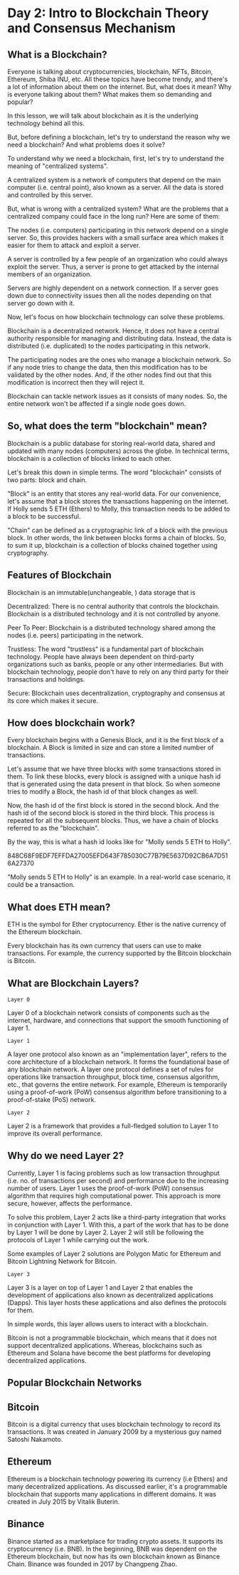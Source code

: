 # Day 2: Intro to Blockchain Theory and Consensus Mechanism
## What is a Blockchain?

Everyone is talking about cryptocurrencies, blockchain, NFTs, Bitcoin, Ethereum, Shiba INU, etc. All these topics have become trendy, and there's a lot of information about them on the internet. But, what does it mean? Why is everyone talking about them? What makes them so demanding and popular?

In this lesson, we will talk about blockchain as it is the underlying technology behind all this.

But, before defining a blockchain, let's try to understand the reason why we need a blockchain? And what problems does it solve?

To understand why we need a blockchain, first, let's try to understand the meaning of "centralized systems".

A centralized system is a network of computers that depend on the main computer (i.e. central point), also known as a server. All the data is stored and controlled by this server.

But, what is wrong with a centralized system? What are the problems that a centralized company could face in the long run? Here are some of them:

The nodes (i.e. computers) participating in this network depend on a single server. So, this provides hackers with a small surface area which makes it easier for them to attack and exploit a server.

A server is controlled by a few people of an organization who could always exploit the server. Thus, a server is prone to get attacked by the internal members of an organization.

Servers are highly dependent on a network connection. If a server goes down due to connectivity issues then all the nodes depending on that server go down with it.

Now, let's focus on how blockchain technology can solve these problems.

Blockchain is a decentralized network. Hence, it does not have a central authority responsible for managing and distributing data. Instead, the data is distributed (i.e. duplicated) to the nodes participating in this network.

The participating nodes are the ones who manage a blockchain network. So if any node tries to change the data, then this modification has to be validated by the other nodes. And, if the other nodes find out that this modification is incorrect then they will reject it.

Blockchain can tackle network issues as it consists of many nodes. So, the entire network won't be affected if a single node goes down. 

## So, what does the term "blockchain" mean?

Blockchain is a public database for storing real-world data, shared and updated with many nodes (computers) across the globe. In technical terms, blockchain is a collection of blocks linked to each other. 

Let's break this down in simple terms. The word "blockchain" consists of two parts: block and chain.

"Block" is an entity that stores any real-world data. For our convenience, let's assume that a block stores the transactions happening on the internet. If Holly sends 5 ETH (Ethers) to Molly, this transaction needs to be added to a block to be successful.

"Chain" can be defined as a cryptographic link of a block with the previous block. In other words, the link between blocks forms a chain of blocks. So, to sum it up, blockchain is a collection of blocks chained together using cryptography.

## Features of Blockchain

Blockchain is an immutable(unchangeable, ) data storage that is

Decentralized: There is no central authority that controls the blockchain. Blockchain is a distributed technology and it is not controlled by anyone.

Peer To Peer: Blockchain is a distributed technology shared among the nodes (i.e. peers) participating in the network. 

Trustless: The word "trustless" is a fundamental part of blockchain technology. People have always been dependent on third-party organizations such as banks, people or any other intermediaries. But with blockchain technology, people don't have to rely on any third party for their transactions and holdings.

Secure: Blockchain uses decentralization, cryptography and consensus at its core which makes it secure.

## How does blockchain work?

Every blockchain begins with a Genesis Block, and it is the first block of a blockchain. A Block is limited in size and can store a limited number of transactions.

Let's assume that we have three blocks with some transactions stored in them. To link these blocks, every block is assigned with a unique hash id that is generated using the data present in that block. So when someone tries to modify a Block, the hash id of that block changes as well.

Now, the hash id of the first block is stored in the second block. And the hash id of the second block is stored in the third block. This process is repeated for all the subsequent blocks. Thus, we have a chain of blocks referred to as the "blockchain".

By the way, this is what a hash id looks like for "Molly sends 5 ETH to Holly".

848C68F9EDF7EFFDA27005EFD643F785030C77B79E5637D92CB6A7D516A27370

"Molly sends 5 ETH to Holly" is an example. In a real-world case scenario, it could be a transaction.

## What does ETH mean?

ETH is the symbol for Ether cryptocurrency. Ether is the native currency of the Ethereum blockchain.

Every blockchain has its own currency that users can use to make transactions. For example, the currency supported by the Bitcoin blockchain is Bitcoin.

## What are Blockchain Layers?

```Layer 0```

Layer 0 of a blockchain network consists of components such as the internet, hardware, and connections that support the smooth functioning of Layer 1.

```Layer 1```

A layer one protocol also known as an "implementation layer", refers to the core architecture of a blockchain network. It forms the foundational base of any blockchain network. A layer one protocol defines a set of rules for operations like transaction throughput, block time, consensus algorithm, etc., that governs the entire network. For example, Ethereum is temporarily using a proof-of-work (PoW) consensus algorithm before transitioning to a proof-of-stake (PoS) network. 

```Layer 2```

Layer 2 is a framework that provides a full-fledged solution to Layer 1 to improve its overall performance.

## Why do we need Layer 2?

Currently, Layer 1 is facing problems such as low transaction throughput (i.e. no. of transactions per second) and performance due to the increasing number of users. Layer 1 uses the proof-of-work (PoW) consensus algorithm that requires high computational power. This approach is more secure, however, affects the performance.

To solve this problem, Layer 2 acts like a third-party integration that works in conjunction with Layer 1. With this, a part of the work that has to be done by Layer 1 will be done by Layer 2. Layer 2 will still be following the protocols of Layer 1 while carrying out the work.

Some examples of Layer 2 solutions are Polygon Matic for Ethereum and Bitcoin Lightning Network for Bitcoin.

```Layer 3```

Layer 3 is a layer on top of Layer 1 and Layer 2 that enables the development of applications also known as decentralized applications (Dapps). This layer hosts these applications and also defines the protocols for them.

In simple words, this layer allows users to interact with a blockchain.

Bitcoin is not a programmable blockchain, which means that it does not support decentralized applications. Whereas, blockchains such as Ethereum and Solana have become the best platforms for developing decentralized applications. 

## Popular Blockchain Networks

## Bitcoin

Bitcoin is a digital currency that uses blockchain technology to record its transactions. It was created in January 2009 by a mysterious guy named Satoshi Nakamoto.

## Ethereum

Ethereum is a blockchain technology powering its currency (i.e Ethers) and many decentralized applications. As discussed earlier, it's a programmable blockchain that supports many applications in different domains. It was created in July 2015 by Vitalik Buterin. 

## Binance

Binance started as a marketplace for trading crypto assets. It supports its cryptocurrency (i.e. BNB). In the beginning, BNB was dependent on the Ethereum blockchain, but now has its own blockchain known as Binance Chain. Binance was founded in 2017 by Changpeng Zhao.